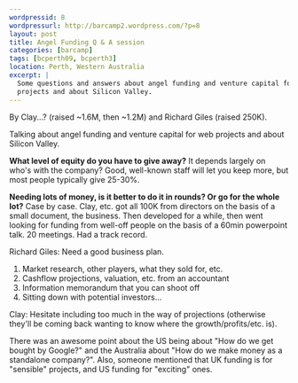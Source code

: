 ```yaml
--- 
wordpressid: 8
wordpressurl: http://barcamp2.wordpress.com/?p=8
layout: post
title: Angel Funding Q & A session
categories: [barcamp]
tags: [bcperth09, bcperth3]
location: Perth, Western Australia
excerpt: |
  Some questions and answers about angel funding and venture capital for web
  projects and about Silicon Valley.
---
```


By Clay...? (raised ~1.6M, then ~1.2M) and Richard Giles (raised 250K).

Talking about angel funding and venture capital for web projects and about
Silicon Valley.

**What level of equity do you have to give away?** It depends largely on who's
with the company? Good, well-known staff will let you keep more, but most
people typically give 25-30%.

**Needing lots of money, is it better to do it in rounds? Or go for the whole
lot?** Case by case. Clay, etc. got all 100K from directors on the basis of a
small document, the business. Then developed for a while, then went looking
for funding from well-off people on the basis of a 60min powerpoint talk. 20
meetings. Had a track record.

Richard Giles: Need a good business plan. 

1. Market research, other players, what they sold for, etc.
2. Cashflow projections, valuation, etc. from an accountant
3. Information memorandum that you can shoot off
4. Sitting down with potential investors...

Clay: Hesitate including too much in the way of projections (otherwise they'll
be coming back wanting to know where the growth/profits/etc. is).

There was an awesome point about the US being about "How do we get bought by
Google?" and the Australia about "How do we make money as a standalone
company?". Also, someone mentioned that UK funding is for "sensible" projects,
and US funding for "exciting" ones.
